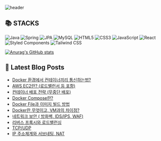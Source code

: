 ![header](https://capsule-render.vercel.app/api?type=waving&color=auto&height=300&section=header&text=YUNA%20CODE&fontSize=90)

<!--# Hi there 👋-->
<!--## 이런 환경에 익숙해요 !!✍🏼-->

## 📚 STACKS
![Java](https://img.shields.io/badge/Java-007396.svg?&style=for-the-badge&logo=Java&logoColor=white)
![Spring](https://img.shields.io/badge/Spring-6DB33F.svg?&style=for-the-badge&logo=spring&logoColor=white)
![JPA](https://img.shields.io/badge/JPA-000000.svg?&style=for-the-badge&logo=hibernate&logoColor=white)
![MySQL](https://img.shields.io/badge/MySQL-4479A1.svg?&style=for-the-badge&logo=mysql&logoColor=white)
![HTML5](https://img.shields.io/badge/HTML5-E34F26.svg?&style=for-the-badge&logo=html5&logoColor=white)
![CSS3](https://img.shields.io/badge/CSS3-1572B6.svg?&style=for-the-badge&logo=css3&logoColor=white)
![JavaScript](https://img.shields.io/badge/JavaScript-F7DF1E.svg?&style=for-the-badge&logo=javascript&logoColor=white)
![React](https://img.shields.io/badge/React-61DAFB.svg?&style=for-the-badge&logo=react&logoColor=white)
![Styled Components](https://img.shields.io/badge/Styled_Components-DB7093.svg?&style=for-the-badge&logo=styledcomponents&logoColor=white)
![Tailwind CSS](https://img.shields.io/badge/Tailwind_CSS-06B6D4.svg?&style=for-the-badge&logo=tailwindcss&logoColor=white)


<!--<p>-->
<!--  <img alt="" src= "https://img.shields.io/badge/JavaScript-F7DF1E?style=flat-square&logo=JavaScript&logoColor=white"/> -->
<!--  <img alt="" src= "https://img.shields.io/badge/TypeScript-black?logo=typescript&logoColor=blue"/>-->
<!--</p>-->

[![Anurag's GitHub stats](https://github-readme-stats.vercel.app/api?username=1-yuna)](https://github.com/anuraghazra/github-readme-stats)

## 📕 Latest Blog Posts

<ul><li><a href='https://cs-by-yuna.tistory.com/32' target='_blank'>Docker 환경에서 컨테이너끼리 통신하는법?</a></li><li><a href='https://cs-by-yuna.tistory.com/31' target='_blank'>AWS EC2란? (로드밸런서 등 포함)</a></li><li><a href='https://cs-by-yuna.tistory.com/30' target='_blank'>컨테이너 배포 전략 (무중단 배포)</a></li><li><a href='https://cs-by-yuna.tistory.com/29' target='_blank'>Docker Compose란?</a></li><li><a href='https://cs-by-yuna.tistory.com/28' target='_blank'>Docker File과 이미지 빌드 방법</a></li><li><a href='https://cs-by-yuna.tistory.com/27' target='_blank'>Docker란 무엇이고, VM과의 차이점?</a></li><li><a href='https://cs-by-yuna.tistory.com/26' target='_blank'>네트워크 보안 ( 방화벽, IDS/IPS, WAF)</a></li><li><a href='https://cs-by-yuna.tistory.com/25' target='_blank'>리버스 프록시와 로드밸런싱</a></li><li><a href='https://cs-by-yuna.tistory.com/23' target='_blank'>TCP/UDP</a></li><li><a href='https://cs-by-yuna.tistory.com/22' target='_blank'>IP 주소체계와 서브네팅, NAT</a></li></ul>